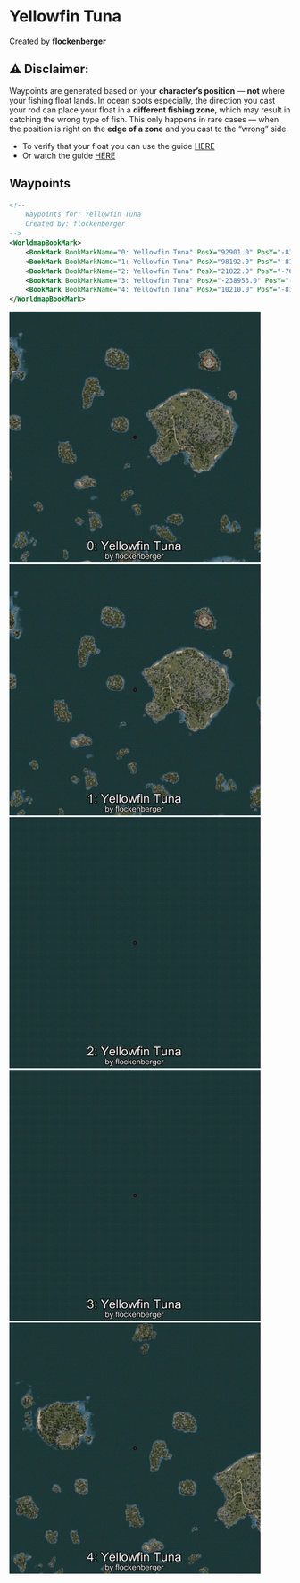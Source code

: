 # Yellowfin Tuna
Created by **flockenberger**

## ⚠️ Disclaimer:
Waypoints are generated based on your __**character’s position**__ — __not__ where your fishing float lands.
In ocean spots especially, the direction you cast your rod can place your float in a **different fishing zone**, which may result in catching the wrong type of fish.
This only happens in rare cases — when the position is right on the **edge of a zone** and you cast to the “wrong” side.

- To verify that your float you can use the guide [HERE](https://flockenberger.github.io/bdo-fish-position/)
- Or watch the guide [HERE](https://youtu.be/t-VXcRoNojk)

## Waypoints
```xml
<!--
    Waypoints for: Yellowfin Tuna
    Created by: flockenberger
-->
<WorldmapBookMark>
    <BookMark BookMarkName="0: Yellowfin Tuna" PosX="92901.0" PosY="-8177.0" PosZ="311049.0" />
    <BookMark BookMarkName="1: Yellowfin Tuna" PosX="98192.0" PosY="-8161.0" PosZ="317863.0" />
    <BookMark BookMarkName="2: Yellowfin Tuna" PosX="21822.0" PosY="-7628.0" PosZ="1299299.0" />
    <BookMark BookMarkName="3: Yellowfin Tuna" PosX="-238953.0" PosY="-7734.0" PosZ="1251683.0" />
    <BookMark BookMarkName="4: Yellowfin Tuna" PosX="10210.0" PosY="-8138.0" PosZ="375044.0" />
</WorldmapBookMark>
```

<img src="./Yellowfin Tuna_0_Preview.webp" width="450"/> <img src="./Yellowfin Tuna_1_Preview.webp" width="450"/> <img src="./Yellowfin Tuna_2_Preview.webp" width="450"/> <img src="./Yellowfin Tuna_3_Preview.webp" width="450"/> <img src="./Yellowfin Tuna_4_Preview.webp" width="450"/> 